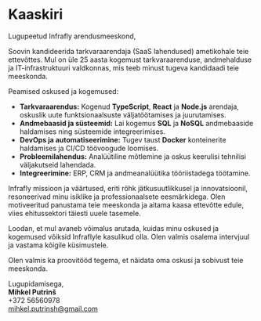 # Kaaskiri

Lugupeetud Infrafly arendusmeeskond,

Soovin kandideerida tarkvaraarendaja (SaaS lahendused) ametikohale teie ettevõttes. Mul on üle 25 aasta kogemust tarkvaraarenduse, andmehalduse ja IT-infrastruktuuri valdkonnas, mis teeb minust tugeva kandidaadi teie meeskonda.

Peamised oskused ja kogemused:

- **Tarkvaraarendus:** Kogenud **TypeScript**, **React** ja **Node.js** arendaja, oskuslik uute funktsionaalsuste väljatöötamises ja juurutamises.
- **Andmebaasid ja süsteemid:** Lai kogemus **SQL** ja **NoSQL** andmebaaside haldamises ning süsteemide integreerimises.
- **DevOps ja automatiseerimine:** Tugev taust **Docker** konteinerite haldamises ja CI/CD töövoogude loomises.
- **Probleemilahendus:** Analüütiline mõtlemine ja oskus keerulisi tehnilisi väljakutseid lahendada.
- **Integreerimine:** ERP, CRM ja andmeanalüütika tööriistadega töötamine.

Infrafly missioon ja väärtused, eriti rõhk jätkusuutlikkusel ja innovatsioonil, resoneerivad minu isiklike ja professionaalsete eesmärkidega. Olen motiveeritud panustama teie meeskonda ja aitama kaasa ettevõtte edule, viies ehitussektori täiesti uuele tasemele.

Loodan, et mul avaneb võimalus arutada, kuidas minu oskused ja kogemused võiksid Infraflyle kasulikud olla. Olen valmis osalema intervjuul ja vastama kõigile küsimustele.

Olen valmis ka proovitööd tegema, et näidata oma oskusi ja sobivust teie meeskonda.

Lugupidamisega,  
**Mihkel Putrinš**  
+372 56560978  
[mihkel.putrinsh@gmail.com](mailto:mihkel.putrinsh@gmail.com)
